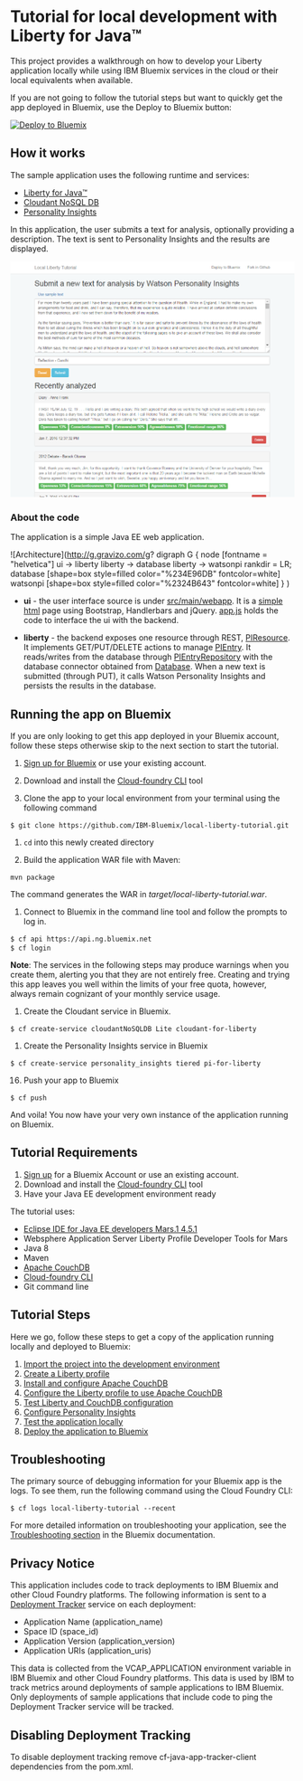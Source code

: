 # Tutorial for local development with Liberty for Java™ 

This project provides a walkthrough on how to develop your Liberty application locally 
while using IBM Bluemix services in the cloud or their local equivalents when available.

If you are not going to follow the tutorial steps but want to quickly get the app deployed in Bluemix, use the Deploy to Bluemix button:

[![Deploy to Bluemix](https://deployment-tracker.mybluemix.net/stats/670091c5a4f8b21c548b92e63681be6b/button.svg)](https://bluemix.net/deploy?repository=https://github.com/IBM-Bluemix/local-liberty-tutorial)

## How it works

The sample application uses the following runtime and services:

  * [Liberty for Java™](https://www.ng.bluemix.net/docs/starters/liberty/index.html)
  * [Cloudant NoSQL DB](https://www.ng.bluemix.net/docs/services/Cloudant/index.html)
  * [Personality Insights](https://www.ng.bluemix.net/docs/services/PersonalityInsights/index.html)
   
In this application, the user submits a text for analysis, optionally providing a description.
The text is sent to Personality Insights and the results are displayed.

![Sample application screenshot](docs/images/screenshot.png)


### About the code

The application is a simple Java EE web application.

![Architecture](http://g.gravizo.com/g?
  digraph G {
    node [fontname = "helvetica"]
    ui -> liberty
    liberty -> database
    liberty -> watsonpi
    rankdir = LR;
    database [shape=box style=filled color="%234E96DB" fontcolor=white]
    watsonpi [shape=box style=filled color="%2324B643" fontcolor=white]
  }
)

* **ui** - the user interface source is under [src/main/webapp](src/main/webapp).
It is a [simple html](src/main/webapp/index.html) page using Bootstrap, Handlerbars and jQuery.
[app.js](src/main/webapp/js/app.js) holds the code to interface the ui with the backend.

* **liberty** - the backend exposes one resource through REST, [PIResource](src/main/java/com/bluemix/tutorial/liberty/PIResource.java).
It implements GET/PUT/DELETE actions to manage [PIEntry](src/main/java/com/bluemix/tutorial/liberty/PIEntry.java).
It reads/writes from the database through [PIEntryRepository](src/main/java/com/bluemix/tutorial/liberty/PIEntryRepository.java) with
the database connector obtained from [Database](src/main/java/com/bluemix/tutorial/liberty/Database.java).
When a new text is submitted (through PUT), it calls Watson Personality Insights
and persists the results in the database.

## Running the app on Bluemix

If you are only looking to get this app deployed in your Bluemix account,
follow these steps otherwise skip to the next section to start the tutorial.

1. [Sign up for Bluemix][bluemix_signup_url] or use your existing account.

1. Download and install the [Cloud-foundry CLI][cloud_foundry_url] tool

1. Clone the app to your local environment from your terminal using the following command

  ```
  $ git clone https://github.com/IBM-Bluemix/local-liberty-tutorial.git
  ```

1. `cd` into this newly created directory

1. Build the application WAR file with Maven:

  ```
  mvn package
  ```
  
  The command generates the WAR in *target/local-liberty-tutorial.war*.
  
1. Connect to Bluemix in the command line tool and follow the prompts to log in.
  ```
  $ cf api https://api.ng.bluemix.net
  $ cf login
  ```
  **Note**: The services in the following steps may produce warnings when you create them, alerting you that they are not entirely free.
  Creating and trying this app leaves you well within the limits of your free quota, however, always remain cognizant of your monthly service usage.

1. Create the Cloudant service in Bluemix.

  ```
  $ cf create-service cloudantNoSQLDB Lite cloudant-for-liberty
  ```

1. Create the Personality Insights service in Bluemix 

  ```
  $ cf create-service personality_insights tiered pi-for-liberty
  ```

16. Push your app to Bluemix

  ```
  $ cf push
  ```

And voila! You now have your very own instance of the application running on Bluemix.


## Tutorial Requirements

1. [Sign up][bluemix_signup_url] for a Bluemix Account or use an existing account.
1. Download and install the [Cloud-foundry CLI][cloud_foundry_url] tool
1. Have your Java EE development environment ready

The tutorial uses:
  * [Eclipse IDE for Java EE developers Mars.1 4.5.1](http://www.eclipse.org/downloads/)
  * Websphere Application Server Liberty Profile Developer Tools for Mars
  * Java 8
  * Maven
  * [Apache CouchDB](http://couchdb.apache.org/)
  * [Cloud-foundry CLI][cloud_foundry_url]
  * Git command line

## Tutorial Steps

Here we go, follow these steps to get a copy of the application running locally and deployed to Bluemix:
  
1. [Import the project into the development environment](docs/001-IMPORT-SOURCE.md)
1. [Create a Liberty profile](docs/002-LIBERTY.md)
1. [Install and configure Apache CouchDB](docs/003-COUCHDB.md)
1. [Configure the Liberty profile to use Apache CouchDB](docs/004-LIBERTY-COUCHDB.md)
1. [Test Liberty and CouchDB configuration](docs/005-TEST-COUCHDB.md)
1. [Configure Personality Insights](docs/006-PI.md)
1. [Test the application locally](docs/007-TEST-APP.md)
1. [Deploy the application to Bluemix](docs/008-DEPLOY.md)

## Troubleshooting

The primary source of debugging information for your Bluemix app is the logs.
To see them, run the following command using the Cloud Foundry CLI:

  ```
  $ cf logs local-liberty-tutorial --recent
  ```
For more detailed information on troubleshooting your application, see the [Troubleshooting section](https://www.ng.bluemix.net/docs/troubleshoot/tr.html) in the Bluemix documentation.

## Privacy Notice
This application includes code to track deployments to IBM Bluemix and other Cloud Foundry platforms.
The following information is sent to a [Deployment Tracker](https://github.com/IBM-Bluemix/cf-deployment-tracker-service)
service on each deployment:

* Application Name (application_name)
* Space ID (space_id)
* Application Version (application_version)
* Application URIs (application_uris)

This data is collected from the VCAP_APPLICATION environment variable in IBM Bluemix and other Cloud Foundry platforms. This data is used by IBM to track metrics around deployments of sample applications to IBM Bluemix. Only deployments of sample applications that include code to ping the Deployment Tracker service will be tracked.

## Disabling Deployment Tracking

To disable deployment tracking remove cf-java-app-tracker-client dependencies from the pom.xml.

[bluemix_signup_url]: https://console.ng.bluemix.net/?cm_mmc=GitHubReadMe-_-BluemixSampleApp-_-Node-_-Workflow
[cloud_foundry_url]: https://github.com/cloudfoundry/cli
